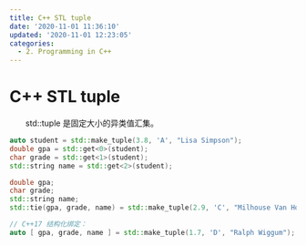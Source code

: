 ```yaml
---
title: C++ STL tuple
date: '2020-11-01 11:36:10'
updated: '2020-11-01 12:23:05'
categories:
  - 2. Programming in C++
---
```

# C++ STL tuple

　　std::tuple 是固定大小的异类值汇集。

```cpp
auto student = std::make_tuple(3.8, 'A', "Lisa Simpson");
double gpa = std::get<0>(student);
char grade = std::get<1>(student);
std::string name = std::get<2>(student);
```

```cpp
double gpa;
char grade;
std::string name;
std::tie(gpa, grade, name) = std::make_tuple(2.9, 'C', "Milhouse Van Houten");
```

```cpp
// C++17 结构化绑定：
auto [ gpa, grade, name ] = std::make_tuple(1.7, 'D', "Ralph Wiggum");
```
